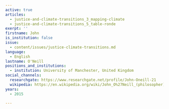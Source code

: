 ```yaml
---
active: true
articles:
  - justice-and-climate-transitions_3_mapping-climate
  - justice-and-climate-transitions_5_table-ronde
exerpt: ''
firstname: John
is_institution: false
issue:
  - content/issues/justice-climate-transitions.md
language:
  - English
lastname: O'Neill
positions_and_institutions:
  - institution: University of Manchester, United Kingdom
social_channels:
  researchgate: https://www.researchgate.net/profile/John-Oneill-21
  wikipedia: https://en.wikipedia.org/wiki/John_O%27Neill_(philosopher)
years:
  - 2015

---
```

